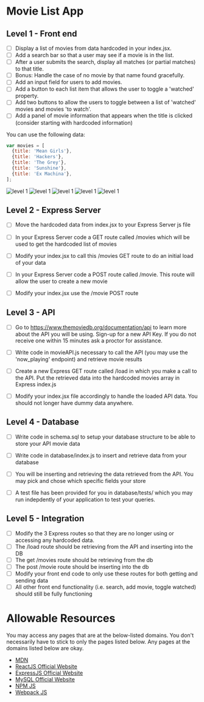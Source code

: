# Movie List App


## Level 1 - Front end

- [ ] Display a list of movies from data hardcoded in your index.jsx.
- [ ] Add a search bar so that a user may see if a movie is in the list. 
- [ ] After a user submits the search, display all matches (or partial matches) to that title.
- [ ] Bonus: Handle the case of no movie by that name found gracefully.
- [ ] Add an input field for users to add movies.
- [ ] Add a button to each list item that allows the user to toggle a 'watched' property.
- [ ] Add two buttons to allow the users to toggle between a list of 'watched' movies and movies 'to watch'.
- [ ] Add a panel of movie information that appears when the title is clicked (consider starting with hardcoded information)

You can use the following data: 

```javascript
var movies = [
  {title: 'Mean Girls'},
  {title: 'Hackers'},
  {title: 'The Grey'},
  {title: 'Sunshine'},
  {title: 'Ex Machina'},
];
```

![level 1](https://cloud.githubusercontent.com/assets/7968370/26704355/53960602-46e3-11e7-949f-d00018a10298.png)
![level 1](https://cloud.githubusercontent.com/assets/7968370/26704434/d3c14332-46e3-11e7-9051-1c2e79f9c172.png)
![level 1](https://cloud.githubusercontent.com/assets/7968370/26704460/0fb2e152-46e4-11e7-9873-8f88f94b1b75.png)
![level 1](https://cloud.githubusercontent.com/assets/7968370/26704486/48dd4b34-46e4-11e7-8c41-19ea1abc154f.png)
![level 1](https://cloud.githubusercontent.com/assets/7968370/26704478/3ddcc304-46e4-11e7-83c2-2c04de3baa5d.png)


## Level 2 - Express Server
- [ ] Move the hardcoded data from index.jsx to your Express Server js file
- [ ] In your Express Server code a GET route called /movies which will be used to get the hardcoded list of movies
- [ ] Modify your index.jsx to call this /movies GET route to do an initial load of your data
- [ ] In your Express Server code a POST route called /movie. This route will allow the user to create a new movie
- [ ] Modify your index.jsx use the /movie POST route


## Level 3 - API
- [ ] Go to https://www.themoviedb.org/documentation/api to learn more about the API you will be using. Sign-up for a new API Key. If you do not receive one within 15 minutes ask a proctor for assistance.
- [ ] Write code in movieAPI.js necessary to call the API (you may use the 'now_playing' endpoint) and retrieve movie results
- [ ] Create a new Express GET route called /load in which you make a call to the API. Put the retrieved data into the hardcoded movies array in Express index.js
- [ ] Modify your index.jsx file accordingly to handle the loaded API data. You should not longer have dummy data anywhere.


## Level 4 - Database
- [ ] Write code in schema.sql to setup your database structure to be able to store your API movie data
- [ ] Write code in database/index.js to insert and retrieve data from your database
- [ ] You will be inserting and retrieving the data retrieved from the API. You may pick and chose which specific fields your store
- [ ] A test file has been provided for you in database/tests/ which you may run indepdently of your application to test your queries.


## Level 5 - Integration
- [ ] Modify the 3 Express routes so that they are no longer using or accessing any hardcoded data. 
- [ ] The /load route should be retrieving from the API and inserting into the DB
- [ ] The get /movies route should be retrieving from the db
- [ ] The post /movie route should be inserting into the db
- [ ] Modify your front end code to only use these routes for both getting and sending data
- [ ] All other front end functionality (i.e. search, add movie, toggle watched) should still be fully functioning

# Allowable Resources
  You may access any pages that are at the below-listed domains. You don't necessarily have to stick to only the pages listed below. Any pages at the domains listed below are okay.
- [MDN](https://developer.mozilla.org/en-US/)
- [ReactJS Official Website](https://reactjs.org/docs/hello-world.html)
- [ExpressJS Official Website](https://expressjs.com/en/starter/hello-world.html)
- [MySQL Official Website](https://dev.mysql.com/doc/refman/5.6/en/)
- [NPM JS](https://www.npmjs.com/)
- [Webpack JS](https://webpack.js.org/concepts/)